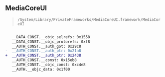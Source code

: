 ## MediaCoreUI

> `/System/Library/PrivateFrameworks/MediaCoreUI.framework/MediaCoreUI`

```diff

   __DATA_CONST.__objc_selrefs: 0x1558
   __DATA_CONST.__objc_protorefs: 0xf8
   __AUTH_CONST.__auth_got: 0x29c8
-  __AUTH_CONST.__auth_ptr: 0x21a8
+  __AUTH_CONST.__auth_ptr: 0x2438
   __AUTH_CONST.__const: 0x15eb8
   __AUTH_CONST.__objc_const: 0xc4e8
   __AUTH.__objc_data: 0x1f00

```
